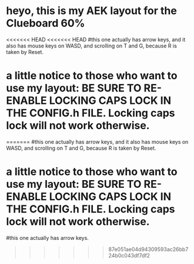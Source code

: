 # heyo, this is my AEK layout for the Clueboard 60%
<<<<<<< HEAD
<<<<<<< HEAD
#this one actually has arrow keys, and it also has mouse keys on WASD, and scrolling on T and G, because R is taken by Reset. 
# a little notice to those who want to use my layout: BE SURE TO RE-ENABLE LOCKING CAPS LOCK IN THE CONFIG.h FILE. Locking caps lock will not work otherwise.
=======
#this one actually has arrow keys, and it also has mouse keys on WASD, and scrolling on T and G, because R is taken by Reset.
# a little notice to those who want to use my layout: BE SURE TO RE-ENABLE LOCKING CAPS LOCK IN THE CONFIG.h FILE. Locking caps lock will not work otherwise.
#this one actually has arrow keys.
>>>>>>> 87e051ae04d94309593ac26bb724b0c043df7df2
